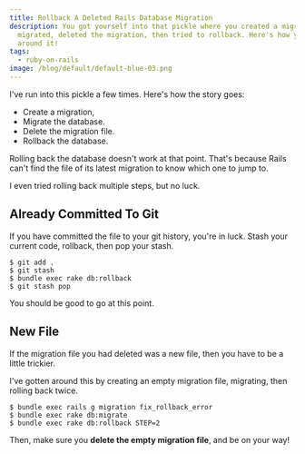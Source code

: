 ```yaml
---
title: Rollback A Deleted Rails Database Migration
description: You got yourself into that pickle where you created a migration,
  migrated, deleted the migration, then tried to rollback. Here's how you get
  around it!
tags:
  - ruby-on-rails
image: /blog/default/default-blue-03.png
---
```


I've run into this pickle a few times. Here's how the story goes:

- Create a migration,
- Migrate the database.
- Delete the migration file.
- Rollback the database.

Rolling back the database doesn't work at that point. That's because Rails can't find the file of its latest migration to know which one to jump to.

I even tried rolling back multiple steps, but no luck.

## Already Committed To Git

If you have committed the file to your git history, you're in luck. Stash your current code, rollback, then pop your stash.

    $ git add .
    $ git stash
    $ bundle exec rake db:rollback
    $ git stash pop

You should be good to go at this point.

## New File

If the migration file you had deleted was a new file, then you have to be a little trickier.

I've gotten around this by creating an empty migration file, migrating, then rolling back twice.

    $ bundle exec rails g migration fix_rollback_error
    $ bundle exec rake db:migrate
    $ bundle exec rake db:rollback STEP=2

Then, make sure you **delete the empty migration file**, and be on your way!
